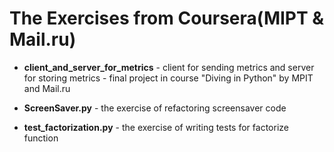 # The Exercises from Coursera(MIPT & Mail.ru)

- **client_and_server_for_metrics** - client for sending metrics and server for storing metrics - final project in course "Diving in Python" by MPIT and Mail.ru

- **ScreenSaver.py** - the exercise of refactoring screensaver code

- **test_factorization.py** - the exercise of writing tests for factorize function


